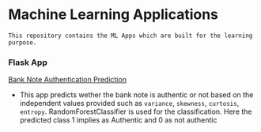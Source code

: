 # Machine Learning Applications
  `This repository contains the ML Apps which are built for the learning purpose.`
  
### Flask App
 [Bank Note Authentication Prediction](https://github.com/KarthikKaiplody/ML_Apps/tree/master/Bank_Note_Authentication_App) 
- This app predicts wether the bank note is authentic or not based on the independent values provided such as `variance`, `skewness`, `curtosis`, `entropy`.  RandomForestClassifier is used for the classification. Here the predicted class 1 implies as Authentic and 0 as not authentic
 
